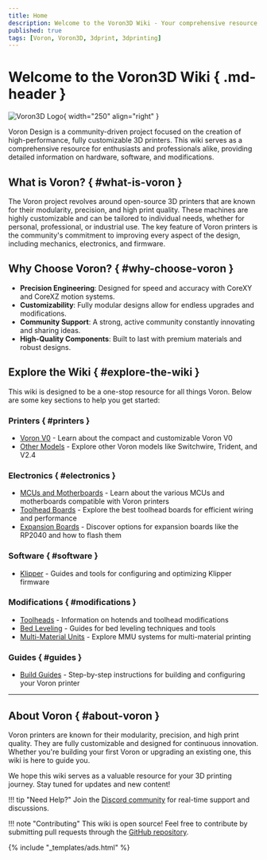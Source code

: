 ```yaml
---
title: Home
description: Welcome to the Voron3D Wiki - Your comprehensive resource for Voron 3D printers
published: true
tags: [Voron, Voron3D, 3dprint, 3dprinting]
---
```


# Welcome to the Voron3D Wiki { .md-header }

![Voron3D Logo](../assets/VoronLogo.png){ width="250" align="right" }

Voron Design is a community-driven project focused on the creation of high-performance, fully customizable 3D printers. This wiki serves as a comprehensive resource for enthusiasts and professionals alike, providing detailed information on hardware, software, and modifications.

## What is Voron? { #what-is-voron }

The Voron project revolves around open-source 3D printers that are known for their modularity, precision, and high print quality. These machines are highly customizable and can be tailored to individual needs, whether for personal, professional, or industrial use. The key feature of Voron printers is the community's commitment to improving every aspect of the design, including mechanics, electronics, and firmware.

## Why Choose Voron? { #why-choose-voron }

- **Precision Engineering**: Designed for speed and accuracy with CoreXY and CoreXZ motion systems.
- **Customizability**: Fully modular designs allow for endless upgrades and modifications.
- **Community Support**: A strong, active community constantly innovating and sharing ideas.
- **High-Quality Components**: Built to last with premium materials and robust designs.

## Explore the Wiki { #explore-the-wiki }

This wiki is designed to be a one-stop resource for all things Voron. Below are some key sections to help you get started:

### Printers { #printers }

- [Voron V0](printers/v0.md) - Learn about the compact and customizable Voron V0
- [Other Models](printers/v2-4.md) - Explore other Voron models like Switchwire, Trident, and V2.4

### Electronics { #electronics }

- [MCUs and Motherboards](electronics/mcu/mcu.md) - Learn about the various MCUs and motherboards compatible with Voron printers
- [Toolhead Boards](printhead/toolhead-boards/toolhead-boards.md) - Explore the best toolhead boards for efficient wiring and performance
- [Expansion Boards](electronics/rp2040.md) - Discover options for expansion boards like the RP2040 and how to flash them

### Software { #software }

- [Klipper](software/klipper.md) - Guides and tools for configuring and optimizing Klipper firmware

### Modifications { #modifications }

- [Toolheads](printhead/toolhead-home.md) - Information on hotends and toolhead modifications
- [Bed Leveling](bedleveling/bed-leveling.md) - Guides for bed leveling techniques and tools
- [Multi-Material Units](MMUs/MMU-home.md) - Explore MMU systems for multi-material printing

### Guides { #guides }

- [Build Guides](guides/guides-home.md) - Step-by-step instructions for building and configuring your Voron printer

---

## About Voron { #about-voron }

Voron printers are known for their modularity, precision, and high print quality. They are fully customizable and designed for continuous innovation. Whether you're building your first Voron or upgrading an existing one, this wiki is here to guide you.

We hope this wiki serves as a valuable resource for your 3D printing journey. Stay tuned for updates and new content!

!!! tip "Need Help?"
    Join the [Discord community](https://discord.gg/voron) for real-time support and discussions.

!!! note "Contributing"
    This wiki is open source! Feel free to contribute by submitting pull requests through the [GitHub repository](https://github.com/VoronDesign/VoronUsers).

{% include "_templates/ads.html" %}

